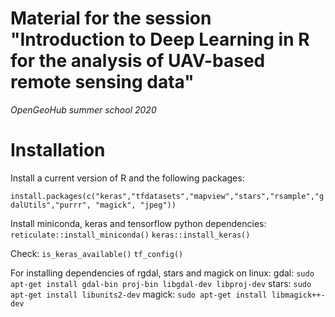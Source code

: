 # Material for the session "Introduction to Deep Learning in R for the analysis of UAV-based remote sensing data"

*OpenGeoHub summer school 2020*


# Installation

Install a current version of R and the following packages:

`install.packages(c("keras","tfdatasets","mapview","stars","rsample","gdalUtils","purrr", "magick", "jpeg"))`

Install miniconda, keras and tensorflow python dependencies:
`reticulate::install_miniconda()`
`keras::install_keras()`

Check:
`is_keras_available()`
`tf_config()`


For installing dependencies of rgdal, stars and magick on linux:
gdal:
`sudo apt-get install gdal-bin proj-bin libgdal-dev libproj-dev`
stars:
`sudo apt-get install libunits2-dev`
magick:
`sudo apt-get install libmagick++-dev`
